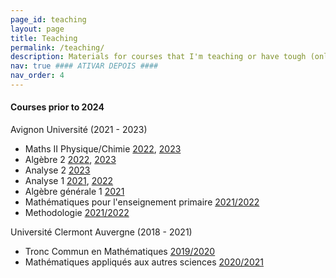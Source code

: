 ```yaml
---
page_id: teaching
layout: page
title: Teaching
permalink: /teaching/
description: Materials for courses that I'm teaching or have tough (only available in the original language).
nav: true #### ATIVAR DEPOIS ####
nav_order: 4
---
```


<h4>Courses prior to 2024</h4>

Avignon Université (2021 - 2023)
<ul>
<li>Maths II Physique/Chimie <a href="/teachings/avignon/maths-ii-2022/main"> 2022</a>, <a href="/teachings/avignon/maths-ii-2023/main"> 2023</a></li>
<li>Algèbre 2 <a href="/teachings/avignon/algebre-2-2022/main"> 2022</a>, <a href="/teachings/avignon/algebre-2-2023/main"> 2023</a></li>
<li>Analyse 2 <a href="/teachings/avignon/analyse-2-2023/main"> 2023</a></li>
<li>Analyse 1 <a href="/teachings/avignon/analyse-1-2021/main"> 2021</a>, <a href="/teachings/avignon/analyse-1-2022/main"> 2022</a></li>
<li>Algèbre générale 1  <a href="/teachings/avignon/algebre-generale-1-2021/main"> 2021</a></li>
<li>Mathématiques pour l'enseignement primaire <a href="/teachings/avignon/mathematiques-pour-lens/main"> 2021/2022</a></li>
<li>Methodologie <a href="/teachings/avignon/methodologie/main"> 2021/2022</a></li>
</ul>

Université Clermont Auvergne (2018 - 2021)
<ul>
<li>Tronc Commun en Mathématiques <a href="/teachings/clermont/tcm/main"> 2019/2020</a> </li>
<li>Mathématiques appliqués aux autres sciences <a href="/teachings/clermont/maas/main"> 2020/2021</a></li>
</ul>
